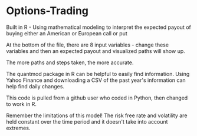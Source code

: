 # Options-Trading
Built in R - Using mathematical modeling to interpret the expected payout of buying either an American or European call or put

At the bottom of the file, there are 8 input variables - change these variables and then an expected payout and visualized paths will show up.

The more paths and steps taken, the more accurate.

The quantmod package in R can be helpful to easily find information. 
Using Yahoo Finance and downloading a CSV of the past year's information can help find daily changes. 

This code is pulled from a github user who coded in Python, then changed to work in R.

Remember the limitations of this model! 
The risk free rate and volatility are held constant over the time period and it doesn't take into account extremes.
